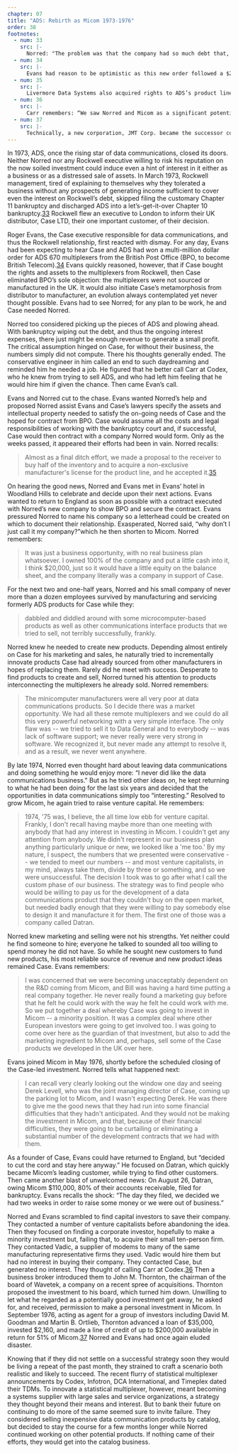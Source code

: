 ```yaml
---
chapter: 07
title: "ADS: Rebirth as Micom 1973-1976"
order: 38
footnotes:
  - num: 33
    src: |-
      Norred: "The problem was that the company had so much debt that, as a result of the interest on the debt, it was causing the company to lose lots of money. If you could take the debt away, it was a very profitable business at that time, but with the debt, Rockwell just finally got tired of it. They saw that they didn't want to put more money in it. They didn't see it working its way out of it. They couldn't find anybody to buy it."
  - num: 34
    src: |- 
      Evans had reason to be optimistic as this new order followed a $2 million dollar procurement by BPO of ADS 660’s let in October 1971; one of the largest orders ever received by ADS.
  - num: 35
    src: |- 
      Livermore Data Systems also acquired rights to ADS’s product line (Datapro September 1973 pg. 70G-500-01b
  - num: 36
    src: |-  
      Carr remembers: “We saw Norred and Micom as a significant potential acquisition, but we could never quite get him over the threshold. I don't know how many times we romanced in the moonlight and we got to the door and then he kept the key. In fact, the last time, he had a list of people, he told us later, that he was calling to try to raise money, and there was a guy in southern California that was the name above ours on the list, and when he called him, he agreed to guarantee loans for a piece of the company, so he didn't call us, but if John hadn't answered the phone, I'm quite sure that time Codex would have acquired Micom because we were ready.”
  - num: 37
    src: |- 
      Technically, a new corporation, JMT Corp. became the successor corporation and not until November 3, 1977 was the name changed back to Micom Systems, Inc
---
```


In 1973, ADS, once the rising star of data communications, closed its doors. Neither Norred nor any Rockwell executive willing to risk his reputation on the now soiled investment could induce even a hint of interest in it either as a business or as a distressed sale of assets. In March 1973, Rockwell management, tired of explaining to themselves why they tolerated a business without any prospects of generating income sufficient to cover even the interest on Rockwell’s debt, skipped filing the customary Chapter 11 bankruptcy and discharged ADS into a let’s-get-it-over Chapter 10 bankruptcy.<a name="fnloc33" href="#fn33">33</a>  Rockwell flew an executive to London to inform their UK distributor, Case LTD, their one important customer, of their decision.

Roger Evans, the Case executive responsible for data communications, and thus the Rockwell relationship, first reacted with dismay. For any day, Evans had been expecting to hear Case and ADS had won a multi-million dollar order for ADS 670 multiplexers from the British Post Office (BPO, to become British Telecom).<a name="fnloc34" href="#fn34">34</a>  Evans quickly reasoned, however, that if Case bought the rights and assets to the multiplexers from Rockwell, then Case eliminated BPO’s sole objection: the multiplexers were not sourced or manufactured in the UK. It would also initiate Case’s metamorphosis from distributor to manufacturer, an evolution always contemplated yet never thought possible. Evans had to see Norred; for any plan to be work, he and Case needed Norred.

Norred too considered picking up the pieces of ADS and plowing ahead. With bankruptcy wiping out the debt, and thus the ongoing interest expenses, there just might be enough revenue to generate a small profit. The critical assumption hinged on Case, for without their business, the numbers simply did not compute. There his thoughts generally ended. The conservative engineer in him called an end to such daydreaming and reminded him he needed a job. He figured that he better call Carr at Codex, who he knew from trying to sell ADS, and who had left him feeling that he would hire him if given the chance. Then came Evan’s call.

Evans and Norred cut to the chase. Evans wanted Norred’s help and proposed Norred assist Evans and Case’s lawyers specify the assets and intellectual property needed to satisfy the on-going needs of Case and the hoped for contract from BPO. Case would assume all the costs and legal responsibilities of working with the bankruptcy court and, if successful, Case would then contract with a company Norred would form. Only as the weeks passed, it appeared their efforts had been in vain. Norred recalls:

>Almost as a final ditch effort, we made a proposal to the receiver to buy half of the inventory and to acquire a non-exclusive manufacturer's license for the product line, and he accepted it.<a name="fnloc35" href="#fn35">35</a>

On hearing the good news, Norred and Evans met in Evans’ hotel in Woodland Hills to celebrate and decide upon their next actions. Evans wanted to return to England as soon as possible with a contract executed with Norred’s new company to show BPO and secure the contract. Evans pressured Norred to name his company so a letterhead could be created on which to document their relationship. Exasperated, Norred said, “why don’t I just call it my company?”which he then shorten to Micom. Norred remembers:

>It was just a business opportunity, with no real business plan whatsoever. I owned 100% of the company and put a little cash into it, I think  $20,000, just so it would have a little equity on the balance sheet, and the company literally was a company in support of Case.

For the next two and one-half years, Norred and his small company of never more than a dozen employees survived by manufacturing and servicing formerly ADS products for Case while they:

>dabbled and diddled around with some microcomputer-based products as well as other communications interface products that we tried to sell, not terribly successfully, frankly.

Norred knew he needed to create new products. Depending almost entirely on Case for his marketing and sales, he naturally tried to incrementally innovate products Case had already sourced from other manufacturers in hopes of replacing them. Rarely did he meet with success. Desperate to find products to create and sell, Norred turned his attention to products interconnecting the multiplexers he already sold. Norred remembers:

>The minicomputer manufacturers were all very poor at data communications products. So I decide there was a market opportunity. We had all these remote multiplexers and we could do all this very powerful networking with a very simple interface. The only flaw was -- we tried to sell it to Data General and to everybody -- was lack of software support; we never really were very strong in software. We recognized it, but never made any attempt to resolve it, and as a result, we never went anywhere.

By late 1974, Norred even thought hard about leaving data communications and doing something he would enjoy more: “I never did like the data communications business." But as he tried other ideas on, he kept returning to what he had been doing for the last six years and decided that the opportunities in data communications simply too “interesting.” Resolved to grow Micom, he again tried to raise venture capital. He remembers:

>1974, '75 was, I believe, the all time low ebb for venture capital. Frankly, I don't recall having maybe more than one meeting with anybody that had any interest in investing in Micom. I couldn't get any attention from anybody. We didn't represent in our business plan anything particularly unique or new, we looked like a 'me too.’ By my nature, I suspect, the numbers that we presented were conservative -- we tended to meet our numbers -- and most venture capitalists, in my mind, always take them, divide by three or something, and so we were unsuccessful. The decision I took was to go after what I call the custom phase of our business. The strategy was to find people who would be willing to pay us for the development of a data communications product that they couldn't buy on the open market, but needed badly enough that they were willing to pay somebody else to design it and manufacture it for them. The first one of those was a company called Datran.

Norred knew marketing and selling were not his strengths. Yet neither could he find someone to hire; everyone he talked to sounded all too willing to spend money he did not have. So while he sought new customers to fund new products, his most reliable source of revenue and new product ideas remained Case. Evans remembers:

>I was concerned that we were becoming unacceptably dependent on the R&D coming from Micom, and Bill was having a hard time putting a real company together. He never really found a marketing guy before that he felt he could work with the way he felt he could work with me. So we put together a deal whereby Case was going to invest in Micom -- a minority position. It was a complex deal where other European investors were going to get involved too. I was going to come over here as the guardian of that investment, but also to add the marketing ingredient to Micom and, perhaps, sell some of the Case products we developed in the UK over here.

Evans joined Micom in May 1976, shortly before the scheduled closing of the Case-led investment. Norred tells what happened next:

>I can recall very clearly looking out the window one day and seeing Derek Levell, who was the joint managing director of Case, coming up the parking lot to Micom, and I wasn't expecting Derek. He was there to give me the good news that they had run into some financial difficulties that they hadn't anticipated. And they would not be making the investment in Micom, and that, because of their financial difficulties, they were going to be curtailing or eliminating a substantial number of the development contracts that we had with them.

As a founder of Case, Evans could have returned to England, but “decided to cut the cord and stay here anyway.” He focused on Datran, which quickly became Micom’s leading customer, while trying to find other customers. Then came another blast of unwelcomed news: On August 26, Datran, owing Micom $110,000, 80% of their accounts receivable, filed for bankruptcy. Evans recalls the shock: “The day they filed, we decided we had two weeks in order to raise some money or we were out of business.”

Norred and Evans scrambled to find capital investors to save their company. They contacted a number of venture capitalists before abandoning the idea. Then they focused on finding a corporate investor, hopefully to make a minority investment but, failing that, to acquire their small ten-person firm. They contacted Vadic, a supplier of modems to many of the same manufacturing representative firms they used. Vadic would hire them but had no interest in buying their company. They contacted Case, but generated no interest. They thought of calling Carr at Codex.<a name="fnloc36" href="#fn36">36</a>  Then a business broker introduced them to John M. Thornton, the chairman of the board of Wavetek, a company on a recent spree of acquisitions. Thornton proposed the investment to his board, which turned him down. Unwilling to let what he regarded as a potentially good investment get away, he asked for, and received, permission to make a personal investment in Micom. In September 1976, acting as agent for a group of investors including David M. Goodman and Martin B. Ortlieb, Thornton advanced a loan of $35,000, invested $2,160, and made a line of credit of up to $200,000 available in return for 51% of Micom.<a name="fnloc37" href="#fn37">37</a>  Norred and Evans had once again eluded disaster.

Knowing that if they did not settle on a successful strategy soon they would be living a repeat of the past month, they strained to craft a scenario both realistic and likely to succeed. The recent flurry of statistical multiplexer announcements by Codex, Infotron, DCA International, and Timeplex dated their TDMs. To innovate a statistical multiplexer, however, meant becoming a systems supplier with large sales and service organizations, a strategy they thought beyond their means and interest. But to bank their future on continuing to do more of the same seemed sure to invite failure. They considered selling inexpensive data communication products by catalog, but decided to stay the course for a few months longer while Norred continued working on other potential products. If nothing came of their efforts, they would get into the catalog business.
